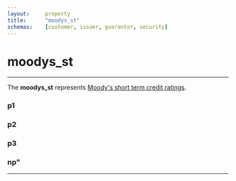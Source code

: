 ```yaml
---
layout:     property
title:      "moodys_st"
schemas:    [customer, issuer, guarantor, security]
---
```


# moodys_st

---

The **moodys_st** represents [Moody's short term credit ratings](https://www.moodys.com/Pages/amr002002.aspx#:~:text=P-1).

### p1

### p2

### p3

### np"

---